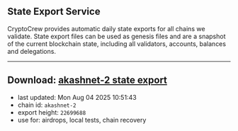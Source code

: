 ## State Export Service
CryptoCrew provides automatic daily state exports for all chains we validate. State export files can be used as genesis files and are a snapshot of the current blockchain state, including all validators, accounts, balances and delegations.

---
**Download: [akashnet-2 state export](https://dl-eu2.ccvalidators.com/SERVICE/akash/akashnet-2_export_22699688.json)**
---

- last updated: Mon Aug 04 2025 10:51:43
- chain id: `akashnet-2`
- export height: `22699688`
- use for: airdrops, local tests, chain recovery
